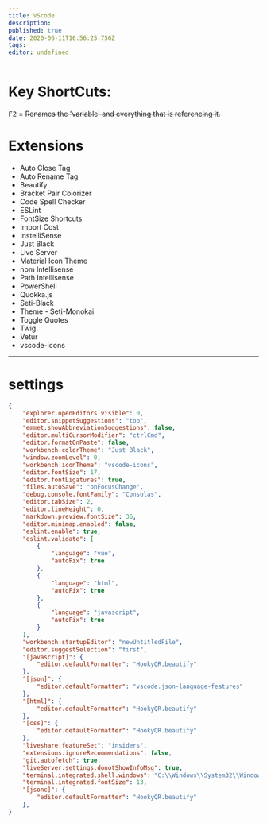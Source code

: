 ```yaml
---
title: VScode
description: 
published: true
date: 2020-06-11T16:56:25.756Z
tags: 
editor: undefined
---
```


# Key ShortCuts:

<kbd>F2</kbd> = ~~Renames the 'variable' and everything that is referencing it.~~

# Extensions
- Auto Close Tag
- Auto Rename Tag
- Beautify
- Bracket Pair Colorizer
- Code Spell Checker
- ESLint
- FontSize Shortcuts
- Import Cost
- InstelliSense
- Just Black
- Live Server
- Material Icon Theme
- npm Intellisense
- Path Intellisense
- PowerShell
- Quokka.js
- Seti-Black
- Theme - Seti-Monokai
- Toggle Quotes
- Twig
- Vetur
- vscode-icons


---


# settings
```json
{
    "explorer.openEditors.visible": 0,
    "editor.snippetSuggestions": "top",
    "emmet.showAbbreviationSuggestions": false,
    "editor.multiCursorModifier": "ctrlCmd",
    "editor.formatOnPaste": false,
    "workbench.colorTheme": "Just Black",
    "window.zoomLevel": 0,
    "workbench.iconTheme": "vscode-icons",
    "editor.fontSize": 17,
    "editor.fontLigatures": true,
    "files.autoSave": "onFocusChange",
    "debug.console.fontFamily": "Consolas",
    "editor.tabSize": 2,
    "editor.lineHeight": 0,
    "markdown.preview.fontSize": 36,
    "editor.minimap.enabled": false,
    "eslint.enable": true,
    "eslint.validate": [
        {
            "language": "vue",
            "autoFix": true
        },
        {
            "language": "html",
            "autoFix": true
        },
        {
            "language": "javascript",
            "autoFix": true
        }
    ],
    "workbench.startupEditor": "newUntitledFile",
    "editor.suggestSelection": "first",
    "[javascript]": {
        "editor.defaultFormatter": "HookyQR.beautify"
    },
    "[json]": {
        "editor.defaultFormatter": "vscode.json-language-features"
    },
    "[html]": {
        "editor.defaultFormatter": "HookyQR.beautify"
    },
    "[css]": {
        "editor.defaultFormatter": "HookyQR.beautify"
    },
    "liveshare.featureSet": "insiders",
    "extensions.ignoreRecommendations": false,
    "git.autofetch": true,
    "liveServer.settings.donotShowInfoMsg": true,
    "terminal.integrated.shell.windows": "C:\\Windows\\System32\\WindowsPowerShell\\v1.0\\powershell.exe",
    "terminal.integrated.fontSize": 13,
    "[jsonc]": {
        "editor.defaultFormatter": "HookyQR.beautify"
    },
}
```